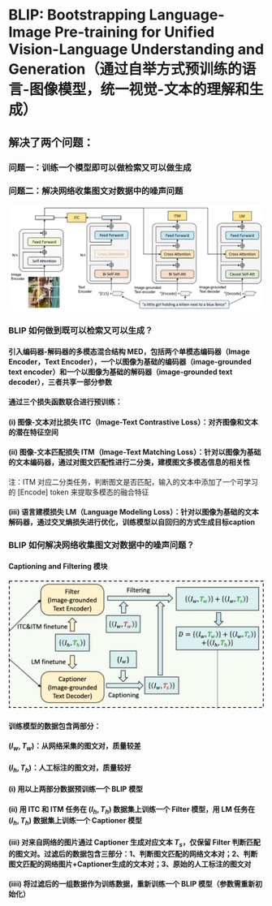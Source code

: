 # BLIP: Bootstrapping Language-Image Pre-training for Unified Vision-Language Understanding and Generation（通过自举方式预训练的语言-图像模型，统一视觉-文本的理解和生成）
## 解决了两个问题：
### 问题一：训练一个模型即可以做检索又可以做生成
### 问题二：解决网络收集图文对数据中的噪声问题

<img src="Image/BLIP.png"><br>
### BLIP 如何做到既可以检索又可以生成？
#### 引入编码器-解码器的多模态混合结构 MED，包括两个单模态编码器（lmage Encoder，Text Encoder），一个以图像为基础的编码器（image-grounded text encoder）和一个以图像为基础的解码器（image-grounded text decoder），三者共享一部分参数
#### 通过三个损失函数联合进行预训练：
#### (i) 图像-文本对比损失 ITC（Image-Text Contrastive Loss）：对齐图像和文本的潜在特征空间
#### (ii) 图像-文本匹配损失 ITM（Image-Text Matching Loss）：针对以图像为基础的文本编码器，通过对图文匹配性进行二分类，建模图文多模态信息的相关性
注：ITM 对应二分类任务，判断图文是否匹配，输入的文本中添加了一个可学习的 [Encode] token 来提取多模态的融合特征
#### (iii) 语言建模损失 LM（Language Modeling Loss）：针对以图像为基础的文本解码器，通过交叉熵损失进行优化，训练模型以自回归的方式生成目标caption
 
### BLIP 如何解决网络收集图文对数据中的噪声问题？
#### Captioning and Filtering 模块
<img src="Image/CapFilt.png"><br>
#### 训练模型的数据包含两部分：
#### $(I_w, T_w)$：从网络采集的图文对，质量较差
#### $(I_h, T_h)$：人工标注的图文对，质量较好
#### (i) 用以上两部分数据预训练一个 BLIP 模型
#### (ii) 用 ITC 和 ITM 任务在 $(I_h, T_h)$ 数据集上训练一个 Filter 模型，用 LM 任务在 $(I_h, T_h)$ 数据集上训练一个 Captioner 模型
#### (iii) 对来自网络的图片通过 Captioner 生成对应文本 $T_s$，仅保留 Filter 判断匹配的图文对。过滤后的数据包含三部分：1、判断图文匹配的网络文本对；2、判断图文匹配的网络图片+Captioner生成的文本对；3、原始的人工标注的图文对
#### (iiii) 将过滤后的一组数据作为训练数据，重新训练一个 BLIP 模型（参数需重新初始化）